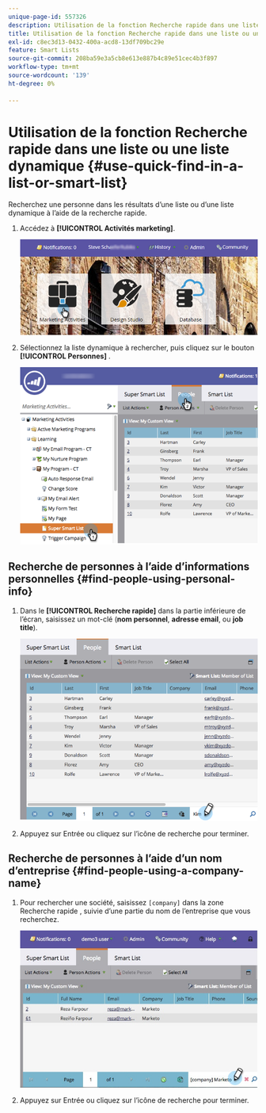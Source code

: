 ```yaml
---
unique-page-id: 557326
description: Utilisation de la fonction Recherche rapide dans une liste ou une liste dynamique - Documents Marketo - Documentation du produit
title: Utilisation de la fonction Recherche rapide dans une liste ou une liste dynamique
exl-id: c8ec3d13-0432-400a-acd8-13df709bc29e
feature: Smart Lists
source-git-commit: 208ba59e3a5cb8e613e887b4c89e51cec4b3f897
workflow-type: tm+mt
source-wordcount: '139'
ht-degree: 0%

---
```


# Utilisation de la fonction Recherche rapide dans une liste ou une liste dynamique {#use-quick-find-in-a-list-or-smart-list}

Recherchez une personne dans les résultats d’une liste ou d’une liste dynamique à l’aide de la recherche rapide.

1. Accédez à **[!UICONTROL Activités marketing]**.

   ![](assets/login-marketing-activities.png)

1. Sélectionnez la liste dynamique à rechercher, puis cliquez sur le bouton **[!UICONTROL Personnes]** .

   ![](assets/smartlistpeople.png)

## Recherche de personnes à l’aide d’informations personnelles {#find-people-using-personal-info}

1. Dans le **[!UICONTROL Recherche rapide]** dans la partie inférieure de l’écran, saisissez un mot-clé (**nom personnel**, **adresse email**, ou **job title**).

   ![](assets/searchpeople.png)

1. Appuyez sur Entrée ou cliquez sur l’icône de recherche pour terminer.

## Recherche de personnes à l’aide d’un nom d’entreprise {#find-people-using-a-company-name}

1. Pour rechercher une société, saisissez `[company]` dans la zone Recherche rapide , suivie d’une partie du nom de l’entreprise que vous recherchez.

   ![](assets/supersmartlistsearch.jpg)

1. Appuyez sur Entrée ou cliquez sur l’icône de recherche pour terminer.
